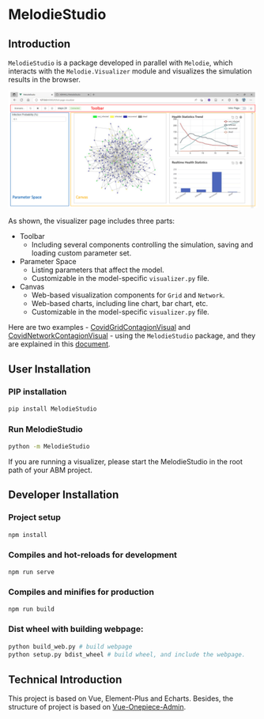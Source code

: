 # MelodieStudio

## Introduction 

`MelodieStudio` is a package developed in parallel with `Melodie`, 
which interacts with the `Melodie.Visualizer` module and visualizes the simulation results in the browser.

![Functional Areas](docs/pics/function-areas.png)

As shown, the visualizer page includes three parts: 

- Toolbar
    - Including several components controlling the simulation, saving and loading custom parameter set.
- Parameter Space
    - Listing parameters that affect the model.
    - Customizable in the model-specific `visualizer.py` file.
- Canvas
    - Web-based visualization components for `Grid` and `Network`.
    - Web-based charts, including line chart, bar chart, etc.
    - Customizable in the model-specific `visualizer.py` file.
    <!--
        - Layout of visualization components and charts, together with chart styles, can be configured by webpage, not coding. [Unstable]
    -->

Here are two examples - [CovidGridContagionVisual](https://github.com/ABM4ALL/CovidGridContagionVisual) and 
[CovidNetworkContagionVisual](https://github.com/ABM4ALL/CovidNetworkContagionVisual) - 
using the `MelodieStudio` package, and they are explained in this 
[document](https://abm4all.github.io/Melodie/html/gallery/covid_contagion_visual.html).


## User Installation
### PIP installation
```sh
pip install MelodieStudio
```
### Run MelodieStudio
```sh
python -m MelodieStudio
```
If you are running a visualizer, please start the MelodieStudio in the root path of your ABM project.

## Developer Installation
### Project setup
```
npm install
```

### Compiles and hot-reloads for development
```
npm run serve
```

### Compiles and minifies for production
```
npm run build
```

### Dist wheel with building webpage:
```sh
python build_web.py # build webpage
python setup.py bdist_wheel # build wheel, and include the webpage.
```


## Technical Introduction

This project is based on Vue, Element-Plus and Echarts. Besides, the structure of project is based on [Vue-Onepiece-Admin](https://github.com/Mstian/Vue-Onepiece-Admin).



